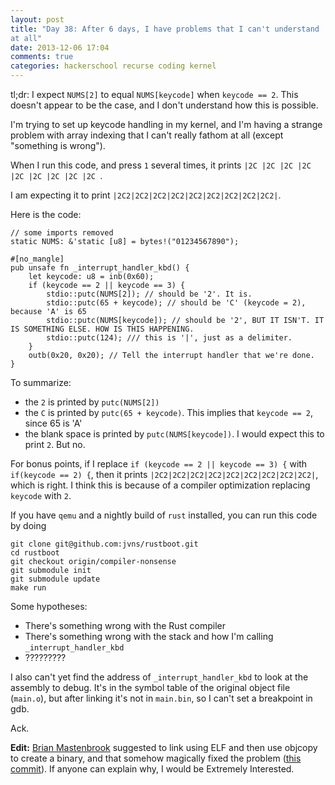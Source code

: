 ```yaml
---
layout: post
title: "Day 38: After 6 days, I have problems that I can't understand
at all"
date: 2013-12-06 17:04
comments: true
categories: hackerschool recurse coding kernel
---
```


tl;dr: I expect `NUMS[2]` to equal `NUMS[keycode]` when `keycode ==
2`. This doesn't appear to be the case, and I don't understand how
this is possible.

I'm trying to set up keycode handling in my kernel, and I'm having a
strange problem with array indexing that I can't really fathom at all
(except "something is wrong").

When I run this code, and press `1` several times, it prints `|2C |2C |2C |2C |2C |2C |2C |2C |2C `. 

I am expecting it to print `|2C2|2C2|2C2|2C2|2C2|2C2|2C2|2C2|2C2|`.

Here is the code:

~~~
// some imports removed
static NUMS: &'static [u8] = bytes!("01234567890");

#[no_mangle]
pub unsafe fn _interrupt_handler_kbd() {
    let keycode: u8 = inb(0x60);
    if (keycode == 2 || keycode == 3) {
        stdio::putc(NUMS[2]); // should be '2'. It is.
        stdio::putc(65 + keycode); // should be 'C' (keycode = 2), because 'A' is 65 
        stdio::putc(NUMS[keycode]); // should be '2', BUT IT ISN'T. IT IS SOMETHING ELSE. HOW IS THIS HAPPENING. 
        stdio::putc(124); /// this is '|', just as a delimiter.
    }
    outb(0x20, 0x20); // Tell the interrupt handler that we're done.
}
~~~

To summarize:

* the `2` is printed by `putc(NUMS[2])`
* the `C` is printed by `putc(65 + keycode)`. This implies that `keycode == 2`, since 65 is 'A'
* the blank space is printed by `putc(NUMS[keycode])`. I would expect this to print `2`. But no.

For bonus points, if I replace `if (keycode == 2 || keycode == 3) {`
with `if(keycode == 2) {`, then it prints
`|2C2|2C2|2C2|2C2|2C2|2C2|2C2|2C2|2C2|`, which is right. I think this
is because of a compiler optimization replacing `keycode` with `2`.

If you have `qemu` and a nightly build of `rust` installed, you can
run this code by doing

~~~
git clone git@github.com:jvns/rustboot.git
cd rustboot
git checkout origin/compiler-nonsense
git submodule init
git submodule update
make run
~~~

Some hypotheses:

* There's something wrong with the Rust compiler
* There's something wrong with the stack and how I'm calling
  `_interrupt_handler_kbd`
* ?????????

I also can't yet find the address of `_interrupt_handler_kbd` to look
at the assembly to debug. It's in the symbol table of the original
object file (`main.o`), but after linking it's not in `main.bin`, so I
can't set a breakpoint in gdb.

Ack.

**Edit:** [Brian Mastenbrook](http://brian.mastenbrook.net/) suggested
to link using ELF and then use objcopy to create a binary, and that
somehow magically fixed the problem
([this commit](https://github.com/jvns/rustboot/commit/2dab3a8ca693a1754b498f05472670e15343bb07)).
If anyone can explain why, I would be Extremely Interested.
